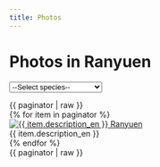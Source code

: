 ```yaml
---
title: Photos
---
```

Photos in Ranyuen
==
<link href="/assets/stylesheets/photoGallery.css" rel="stylesheet"/>
<link href="/assets/stylesheets/colorbox.css" rel="stylesheet"/>
<link href="/assets/stylesheets/pagination.css" rel="stylesheet"/>
<form id="search-form" method="GET">
  <select id="search-form-species_name" name="species_name">
    <option value="" {% if species_name == null %}selected{% endif %}>--Select species--</option>
    <option value="all" {% if species_name == 'all' %}selected{% endif %}>All</option>
    <option value="Calanthe" {% if species_name == 'Calanthe' %}selected{% endif %}>Calanthe</option>
    <option value="Ponerorchis" {% if species_name == 'Ponerorchis' %}selected{% endif %}>Ponerorchis</option>
    <option value="Japanease native orchid" {% if species_name == 'Japanease native orchid' %}selected{% endif %}>Japanese native orchids</option>
    <option value="others" {% if species_name == 'others' %}selected{% endif %}>Others</option>
  </select>
</form>
<div>
  {{ paginator | raw }}
</div>
<div id="photo-gallery" class="photos">
  {% for item in paginator %}
    <div class="photo">
      <a href="/images/gallery/{{ item.id }}.jpg"
        class="lightbox"
        title="{{ item.description_en }} Ranyuen">
        <img rel="gallery"
        src="/api/photo?format=jpeg&id={{ item.id }}&width={{ item.thumb_width }}"
        width="{{ item.thumb_width }}"
        height="{{ item.thumb_height }}"
        alt="{{ item.description_en }} Ranyuen"/>
      </a>
      <div class="photo-description">
        <div>{{ item.description_en }}</div>
      </div>
    </div>
  {% endfor %}
</div>
<div>
  {{ paginator | raw }}
</div>
<script>
$('.pagination li a').each(function() {
  var href = $(this).attr('href');
  $(this).attr('href', 'photos/' + href);
});
</script>
<script src="/assets/javascripts/photoGallery.min.js"></script>
<script>
  window.addEventListener('DOMContentLoaded', function () {
    new PhotoGallery().init(document.getElementById("photo-gallery"));
    document.getElementById('search-form-species_name').onchange = function () {
      document.getElementById('search-form').submit();
    };
    document.getElementById('search-form-color').onchange = function () {
      document.getElementById('search-form-color').submit();
    };
  });
</script>

